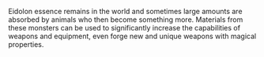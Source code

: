 Eidolon essence remains in the world and sometimes large amounts are absorbed by animals who then become something more. Materials from these monsters can be used to significantly increase the capabilities of weapons and equipment, even forge new and unique weapons with magical properties.